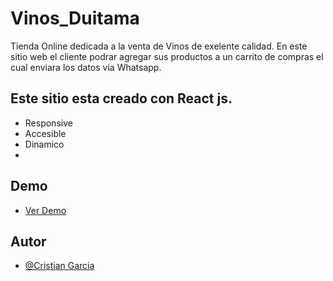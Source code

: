 
# Vinos_Duitama

Tienda Online dedicada a la venta de Vinos de exelente calidad. 
En este sitio web el cliente podrar agregar sus productos a un carrito de compras el cual enviara los datos via Whatsapp.


## Este sitio esta creado con React js.

 - Responsive
 - Accesible
 - Dinamico
 - 
## Demo
 - [Ver Demo ](https://visionary-tarsier-2b05ca.netlify.app/)

## Autor

- [@Cristian Garcia](https://portfolio-cristian-garcia.netlify.app/)

